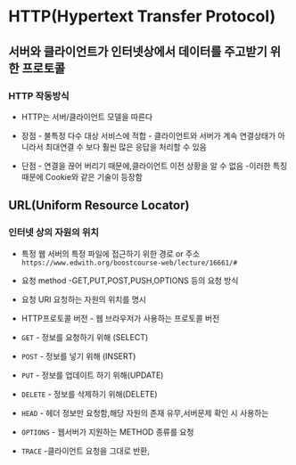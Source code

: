 # HTTP(Hypertext Transfer Protocol)
## 서버와 클라이언트가 인터넷상에서 데이터를 주고받기 위한 프로토콜
### HTTP 작동방식
- HTTP는 서버/클라이언트 모델을 따른다
- 장점 - 불특정 다수 대상 서비스에 적합
	    - 클라이언트와 서버가 계속 연결상태가 아니라서 최대연결 수 보다 훨씬 많은 응답을 처리할 수 있음
		
- 단점 - 연결을 끊어 버리기 때문에,클라이언트 이전 상황을 알 수 없음
		-이러한 특징 때문에 Cookie와 같은 기술이 등장함
## URL(Uniform Resource Locator)
### 인터넷 상의 자원의 위치
- 특정 웹 서버의 특정 파일에 접근하기 위한 경로 or 주소
 `https://www.edwith.org/boostcourse-web/lecture/16661/#`
	
- 요청 method -GET,PUT,POST,PUSH,OPTIONS 등의 요청 방식
- 요청 URI 요청하는 자원의 위치를 명시
- HTTP프로토콜 버전 - 웹 브라우저가 사용하는 프로토콜 버전
	
- `GET` - 정보를 요청하기 위해 (SELECT)
- `POST` - 정보를 넣기 위해 (INSERT)
- `PUT`  - 정보를 업데이트 하기 위해(UPDATE)
- `DELETE` - 정보를 삭제하기 위해(DELETE)
- `HEAD` - 헤더 정보만 요청함,해당 자원의 존재 유무,서버문제 확인 시 사용하는
- `OPTIONS` - 웹서버가 지원하는 METHOD 종류를 요청
- `TRACE` -클라이언트 요청을 그대로 반환,
	
